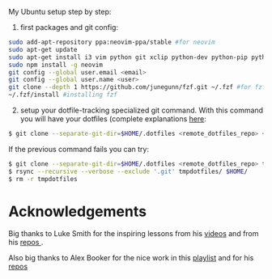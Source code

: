 
My Ubuntu setup step by step:

1. first packages and git config:

```bash
sudo add-apt-repository ppa:neovim-ppa/stable #for neovim
sudo apt-get update
sudo apt-get install i3 vim python git xclip python-dev python-pip python3-dev python3-pip neovim curl npm gnome-tweaks feh compton rofi ranger dunst unclutter lxappearance htop qrencode i3blocks pulseaudio pulsemixer calcurse pavucontrol clang pavucontrol tmux zathura
sudo npm install -g neovim
git config --global user.email <email>
git config --global user.name <user>
git clone --depth 1 https://github.com/junegunn/fzf.git ~/.fzf #for fzf
~/.fzf/install #installing fzf
```
2. setup your dotfile-tracking specialized git command. With this command you will have your dotfiles (complete explanations [here](https://www.anand-iyer.com/blog/2018/a-simpler-way-to-manage-your-dotfiles.html):

```bash
$ git clone --separate-git-dir=$HOME/.dotfiles <remote_dotfiles_repo> ~
```

If the previous command fails you can try:

```bash
$ git clone --separate-git-dir=$HOME/.dotfiles <remote_dotfiles_repo> tmpdotfiles
$ rsync --recursive --verbose --exclude '.git' tmpdotfiles/ $HOME/
$ rm -r tmpdotfiles
```

# Acknowledgements

Big thanks to Luke Smith for the inspiring lessons from his [videos](https://www.youtube.com/channel/UC2eYFnH61tmytImy1mTYvhA) and from his [repos ](https://github.com/LukeSmithxyz).

Also big thanks to Alex Booker for the nice work in this [playlist](https://www.youtube.com/watch?v=j1I63wGcvU4&list=PL5ze0DjYv5DbCv9vNEzFmP6sU7ZmkGzcf) and for his [repos](https://github.com/alexbooker)
